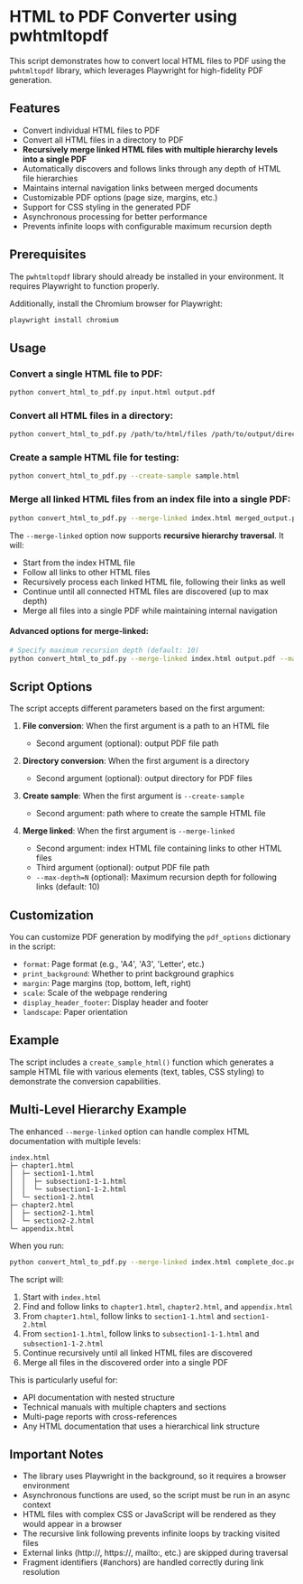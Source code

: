 # HTML to PDF Converter using pwhtmltopdf

This script demonstrates how to convert local HTML files to PDF using the `pwhtmltopdf` library, which leverages Playwright for high-fidelity PDF generation.

## Features

- Convert individual HTML files to PDF
- Convert all HTML files in a directory to PDF
- **Recursively merge linked HTML files with multiple hierarchy levels into a single PDF**
- Automatically discovers and follows links through any depth of HTML file hierarchies
- Maintains internal navigation links between merged documents
- Customizable PDF options (page size, margins, etc.)
- Support for CSS styling in the generated PDF
- Asynchronous processing for better performance
- Prevents infinite loops with configurable maximum recursion depth

## Prerequisites

The `pwhtmltopdf` library should already be installed in your environment. It requires Playwright to function properly.

Additionally, install the Chromium browser for Playwright:

```bash
playwright install chromium
```

## Usage

### Convert a single HTML file to PDF:

```bash
python convert_html_to_pdf.py input.html output.pdf
```

### Convert all HTML files in a directory:

```bash
python convert_html_to_pdf.py /path/to/html/files /path/to/output/directory
```

### Create a sample HTML file for testing:

```bash
python convert_html_to_pdf.py --create-sample sample.html
```

### Merge all linked HTML files from an index file into a single PDF:

```bash
python convert_html_to_pdf.py --merge-linked index.html merged_output.pdf
```

The `--merge-linked` option now supports **recursive hierarchy traversal**. It will:
- Start from the index HTML file
- Follow all links to other HTML files
- Recursively process each linked HTML file, following their links as well
- Continue until all connected HTML files are discovered (up to max depth)
- Merge all files into a single PDF while maintaining internal navigation

#### Advanced options for merge-linked:

```bash
# Specify maximum recursion depth (default: 10)
python convert_html_to_pdf.py --merge-linked index.html output.pdf --max-depth=5
```

## Script Options

The script accepts different parameters based on the first argument:

1. **File conversion**: When the first argument is a path to an HTML file
   - Second argument (optional): output PDF file path

2. **Directory conversion**: When the first argument is a directory
   - Second argument (optional): output directory for PDF files

3. **Create sample**: When the first argument is `--create-sample`
   - Second argument: path where to create the sample HTML file

4. **Merge linked**: When the first argument is `--merge-linked`
   - Second argument: index HTML file containing links to other HTML files
   - Third argument (optional): output PDF file path
   - `--max-depth=N` (optional): Maximum recursion depth for following links (default: 10)

## Customization

You can customize PDF generation by modifying the `pdf_options` dictionary in the script:

- `format`: Page format (e.g., 'A4', 'A3', 'Letter', etc.)
- `print_background`: Whether to print background graphics
- `margin`: Page margins (top, bottom, left, right)
- `scale`: Scale of the webpage rendering
- `display_header_footer`: Display header and footer
- `landscape`: Paper orientation

## Example

The script includes a `create_sample_html()` function which generates a sample HTML file with various elements (text, tables, CSS styling) to demonstrate the conversion capabilities.

## Multi-Level Hierarchy Example

The enhanced `--merge-linked` option can handle complex HTML documentation with multiple levels:

```
index.html
├─ chapter1.html
│  ├─ section1-1.html
│  │  ├─ subsection1-1-1.html
│  │  └─ subsection1-1-2.html
│  └─ section1-2.html
├─ chapter2.html
│  ├─ section2-1.html
│  └─ section2-2.html
└─ appendix.html
```

When you run:
```bash
python convert_html_to_pdf.py --merge-linked index.html complete_doc.pdf
```

The script will:
1. Start with `index.html`
2. Find and follow links to `chapter1.html`, `chapter2.html`, and `appendix.html`
3. From `chapter1.html`, follow links to `section1-1.html` and `section1-2.html`
4. From `section1-1.html`, follow links to `subsection1-1-1.html` and `subsection1-1-2.html`
5. Continue recursively until all linked HTML files are discovered
6. Merge all files in the discovered order into a single PDF

This is particularly useful for:
- API documentation with nested structure
- Technical manuals with multiple chapters and sections
- Multi-page reports with cross-references
- Any HTML documentation that uses a hierarchical link structure

## Important Notes

- The library uses Playwright in the background, so it requires a browser environment
- Asynchronous functions are used, so the script must be run in an async context
- HTML files with complex CSS or JavaScript will be rendered as they would appear in a browser
- The recursive link following prevents infinite loops by tracking visited files
- External links (http://, https://, mailto:, etc.) are skipped during traversal
- Fragment identifiers (#anchors) are handled correctly during link resolution